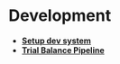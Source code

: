 # Development

- **[Setup dev system](./setup_dev_system.md)**
- **[Trial Balance Pipeline](./trial_balance_pipeline.md)**
